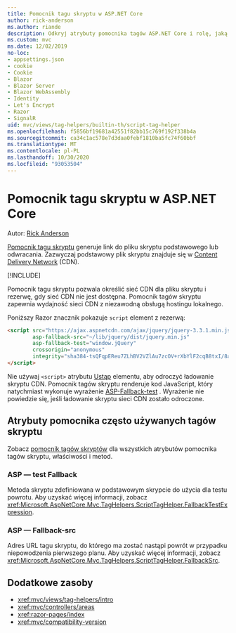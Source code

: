 ```yaml
---
title: Pomocnik tagu skryptu w ASP.NET Core
author: rick-anderson
ms.author: riande
description: Odkryj atrybuty pomocnika tagów ASP.NET Core i rolę, jaką każdy atrybut odgrywa w rozszerzeniu zachowania tagu skryptu HTML.
ms.custom: mvc
ms.date: 12/02/2019
no-loc:
- appsettings.json
- cookie
- Cookie
- Blazor
- Blazor Server
- Blazor WebAssembly
- Identity
- Let's Encrypt
- Razor
- SignalR
uid: mvc/views/tag-helpers/builtin-th/script-tag-helper
ms.openlocfilehash: f5856bf19681a42551f82bb15c769f192f338b4a
ms.sourcegitcommit: ca34c1ac578e7d3daa0febf1810ba5fc74f60bbf
ms.translationtype: MT
ms.contentlocale: pl-PL
ms.lasthandoff: 10/30/2020
ms.locfileid: "93053504"
---
```

# <a name="script-tag-helper-in-aspnet-core"></a>Pomocnik tagu skryptu w ASP.NET Core

Autor: [Rick Anderson](https://twitter.com/RickAndMSFT)

[Pomocnik tagu skryptu](xref:Microsoft.AspNetCore.Mvc.TagHelpers.ScriptTagHelper) generuje link do pliku skryptu podstawowego lub odwracania. Zazwyczaj podstawowy plik skryptu znajduje się w [Content Delivery Network](/office365/enterprise/content-delivery-networks#what-exactly-is-a-cdn) (CDN).

[!INCLUDE[](~/includes/cdn.md)]

Pomocnik tagu skryptu pozwala określić sieć CDN dla pliku skryptu i rezerwę, gdy sieć CDN nie jest dostępna. Pomocnik tagów skryptu zapewnia wydajność sieci CDN z niezawodną obsługą hostingu lokalnego.

Poniższy Razor znacznik pokazuje `script` element z rezerwą:

```html
<script src="https://ajax.aspnetcdn.com/ajax/jquery/jquery-3.3.1.min.js"
        asp-fallback-src="~/lib/jquery/dist/jquery.min.js"
        asp-fallback-test="window.jQuery"
        crossorigin="anonymous"
        integrity="sha384-tsQFqpEReu7ZLhBV2VZlAu7zcOV+rXbYlF2cqB8txI/8aZajjp4Bqd+V6D5IgvKT">
</script>
```

Nie używaj `<script>` atrybutu [Ustąp](https://developer.mozilla.org/docs/Web/HTML/Element/script) elementu, aby odroczyć ładowanie skryptu CDN. Pomocnik tagów skryptu renderuje kod JavaScript, który natychmiast wykonuje wyrażenie [ASP-Fallback-test](#asp-fallback-test) . Wyrażenie nie powiedzie się, jeśli ładowanie skryptu sieci CDN zostało odroczone.

## <a name="commonly-used-script-tag-helper-attributes"></a>Atrybuty pomocnika często używanych tagów skryptu

Zobacz [pomocnik tagów skryptów](xref:Microsoft.AspNetCore.Mvc.TagHelpers.ScriptTagHelper) dla wszystkich atrybutów pomocnika tagów skryptu, właściwości i metod.

### <a name="asp-fallback-test"></a>ASP — test Fallback

Metoda skryptu zdefiniowana w podstawowym skrypcie do użycia dla testu powrotu. Aby uzyskać więcej informacji, zobacz <xref:Microsoft.AspNetCore.Mvc.TagHelpers.ScriptTagHelper.FallbackTestExpression>.

### <a name="asp-fallback-src"></a>ASP — Fallback-src

Adres URL tagu skryptu, do którego ma zostać nastąpi powrót w przypadku niepowodzenia pierwszego planu. Aby uzyskać więcej informacji, zobacz <xref:Microsoft.AspNetCore.Mvc.TagHelpers.ScriptTagHelper.FallbackSrc>.

## <a name="additional-resources"></a>Dodatkowe zasoby

* <xref:mvc/views/tag-helpers/intro>
* <xref:mvc/controllers/areas>
* <xref:razor-pages/index>
* <xref:mvc/compatibility-version>

